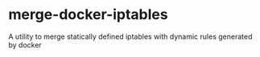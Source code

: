 # merge-docker-iptables
A utility to merge statically defined iptables with dynamic rules generated by docker 

